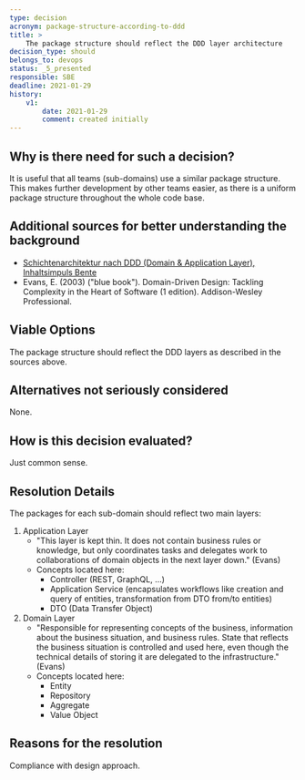 ```yaml
---
type: decision
acronym: package-structure-according-to-ddd
title: >
    The package structure should reflect the DDD layer architecture  
decision_type: should
belongs_to: devops
status: _5_presented
responsible: SBE
deadline: 2021-01-29
history:
    v1:
        date: 2021-01-29
        comment: created initially
---
```


## Why is there need for such a decision?

It is useful that all teams (sub-domains) use a similar package structure. This makes further development by 
other teams easier, as there is a uniform package structure throughout the whole code base. 

## Additional sources for better understanding the background

* [Schichtenarchitektur nach DDD (Domain & Application Layer), Inhaltsimpuls Bente](https://ilias.th-koeln.de/goto.php?target=file_1800070_download&client_id=ILIAS_FH_Koeln)
* Evans, E. (2003) ("blue book"). Domain-Driven Design: Tackling Complexity in the Heart of Software 
    (1 edition). Addison-Wesley Professional.


## Viable Options

The package structure should reflect the DDD layers as described in the sources above. 


## Alternatives not seriously considered

None.


## How is this decision evaluated?

Just common sense. 

 
## Resolution Details

The packages for each sub-domain should reflect two main layers: 
1. Application Layer
    * "This layer is kept thin. It does not contain business rules or knowledge, but only coordinates tasks and 
        delegates work to collaborations of domain objects in the next layer down." (Evans)
    * Concepts located here: 
        * Controller (REST, GraphQL, …)
        * Application Service (encapsulates workflows like creation and query of entities, transformation from DTO 
            from/to entities)
        * DTO (Data Transfer Object)
2. Domain Layer
    * "Responsible for representing concepts of the business, information about the business situation, and business 
        rules. State that reflects the business situation is controlled and used here, even though the technical 
        details of storing it are delegated to the infrastructure." (Evans)
    * Concepts located here:          
        * Entity
        * Repository
        * Aggregate
        * Value Object


## Reasons for the resolution

Compliance with design approach.

